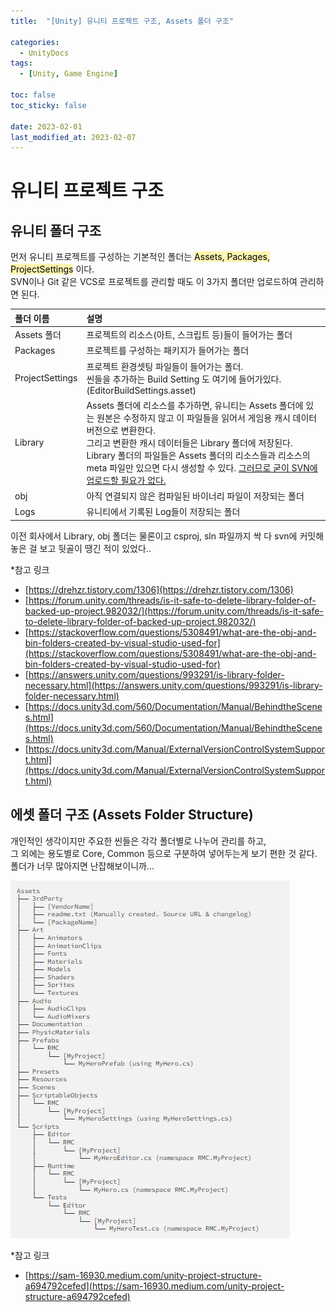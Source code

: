```yaml
---
title:  "[Unity] 유니티 프로젝트 구조, Assets 폴더 구조"

categories:
  - UnityDocs
tags:
  - [Unity, Game Engine]

toc: false
toc_sticky: false
 
date: 2023-02-01
last_modified_at: 2023-02-07
---
```


# 유니티 프로젝트 구조  
## 유니티 폴더 구조

먼저 유니티 프로젝트를 구성하는 기본적인 폴더는 <mark style='background-color: #fff5b1'>Assets, Packages, ProjectSettings</mark> 이다.  
SVN이나 Git 같은 VCS로 프로젝트를 관리할 때도 이 3가지 폴더만 업로드하여 관리하면 된다.


  
|폴더 이름|설명|
|:----|:---------------|
|Assets 폴더|프로젝트의 리소스(아트, 스크립트 등)들이 들어가는 폴더|
|Packages|프로젝트를 구성하는 패키지가 들어가는 폴더|
|ProjectSettings|프로젝트 환경셋팅 파일들이 들어가는 폴더.<br>씬들을 추가하는 Build Setting 도 여기에 들어가있다. (EditorBuildSettings.asset)|
|Library|Assets 폴더에 리소스를 추가하면, 유니티는 Assets 폴더에 있는 원본은 수정하지 않고 이 파일들을 읽어서 게임용 캐시 데이터 버전으로 변환한다. <br> 그리고 변환한 캐시 데이터들은 Library 폴더에 저장된다. <br> Library 폴더의 파일들은 Assets 폴더의 리소스들과 리소스의 meta 파일만 있으면 다시 생성할 수 있다. <u>그러므로 굳이 SVN에 업로드할 필요가 없다.</u>|
|obj|아직 연결되지 않은 컴파일된 바이너리 파일이 저장되는 폴더|
|Logs|유니티에서 기록된 Log들이 저장되는 폴더|
  
  
이전 회사에서 Library, obj 폴더는 물론이고 csproj, sln 파일까지 싹 다 svn에 커밋해놓은 걸 보고 뒷골이 땡긴 적이 있었다..  
  
*참고 링크  
- [https://drehzr.tistory.com/1306](https://drehzr.tistory.com/1306)  
- [https://forum.unity.com/threads/is-it-safe-to-delete-library-folder-of-backed-up-project.982032/](https://forum.unity.com/threads/is-it-safe-to-delete-library-folder-of-backed-up-project.982032/)  
- [https://stackoverflow.com/questions/5308491/what-are-the-obj-and-bin-folders-created-by-visual-studio-used-for](https://stackoverflow.com/questions/5308491/what-are-the-obj-and-bin-folders-created-by-visual-studio-used-for)  
- [https://answers.unity.com/questions/993291/is-library-folder-necessary.html](https://answers.unity.com/questions/993291/is-library-folder-necessary.html)  
- [https://docs.unity3d.com/560/Documentation/Manual/BehindtheScenes.html](https://docs.unity3d.com/560/Documentation/Manual/BehindtheScenes.html)  
- [https://docs.unity3d.com/Manual/ExternalVersionControlSystemSupport.html](https://docs.unity3d.com/Manual/ExternalVersionControlSystemSupport.html)  
  
  
## 에셋 폴더 구조 (Assets Folder Structure)

개인적인 생각이지만 주요한 씬들은 각각 폴더별로 나누어 관리를 하고,  
그 외에는 용도별로 Core, Common 등으로 구분하여 넣어두는게 보기 편한 것 같다.  
폴더가 너무 많아지면 난잡해보이니까...
  
![AssetsStructure](/assets/images/posts/assetsfolderstructure.png)
  
  
*참고 링크
- [https://sam-16930.medium.com/unity-project-structure-a694792cefed](https://sam-16930.medium.com/unity-project-structure-a694792cefed)  